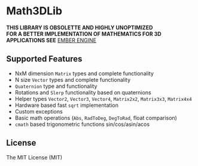 # Math3DLib

**THIS LIBRARY IS OBSOLETTE AND HIGHLY UNOPTIMIZED \
FOR A BETTER IMPLEMENTATION OF MATHEMATICS FOR 3D APPLICATIONS SEE** [EMBER ENGINE](https://github.com/deg3x/Ember)

## Supported Features
 * NxM dimension `Matrix` types and complete functionality
 * N size `Vector` types and complete functionality
 * `Quaternion` type and functionality
 * Rotations and `Slerp` functionality based on quaternions
 * Helper types `Vector2`, `Vector3`, `Vector4`, `Matrix2x2`, `Matrix3x3`, `Matrix4x4`
 * Hardware based fast `sqrt` implementation
 * Custom exceptions
 * Basic math operations (`Abs`, `RadToDeg`, `DegToRad`, float comparison)
 * `cmath` based trigonometric functions sin/cos/asin/acos

## License
The MIT License (MIT)